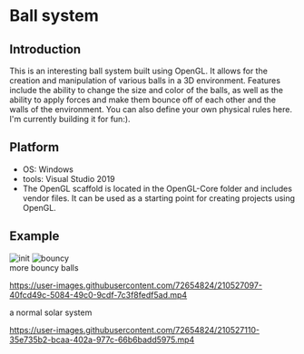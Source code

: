 # Ball system
## Introduction
This is an interesting ball system built using OpenGL. It allows for the creation and manipulation of various balls in a 3D environment. Features include the ability to change the size and color of the balls, as well as the ability to apply forces and make them bounce off of each other and the walls of the environment. You can also define your own physical rules here. I'm currently building it for fun:).

## Platform
- OS: Windows
- tools: Visual Studio 2019
- The OpenGL scaffold is located in the OpenGL-Core folder and includes vendor files. It can be used as a starting point for creating projects using OpenGL.

## Example
![init](https://github.com/jinjinhe2001/Ball-System/blob/main/Readme/images/init.gif)
![bouncy](https://github.com/jinjinhe2001/Ball-System/blob/main/Readme/images/bouncy.gif)  
more bouncy balls   


https://user-images.githubusercontent.com/72654824/210527097-40fcd49c-5084-49c0-9cdf-7c3f8fedf5ad.mp4


a normal solar system    


https://user-images.githubusercontent.com/72654824/210527110-35e735b2-bcaa-402a-977c-66b6badd5975.mp4

